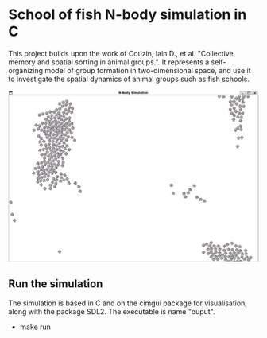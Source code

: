 # School of fish N-body simulation in C
This project builds upon the work of Couzin, Iain D., et al. "Collective memory and spatial sorting in animal groups.". It represents a self-organizing model of group formation in two-dimensional space, and use it to investigate the spatial dynamics of animal groups such as fish schools. 

![alt text](PDF/capture.png "Title")

## Run the simulation
The simulation is based in C and on the cimgui package for visualisation, along with the package SDL2. The executable is name "ouput".
- make run
